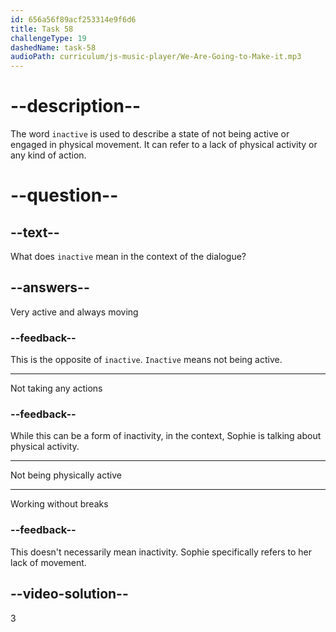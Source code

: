 ```yaml
---
id: 656a56f89acf253314e9f6d6
title: Task 58
challengeType: 19
dashedName: task-58
audioPath: curriculum/js-music-player/We-Are-Going-to-Make-it.mp3
---
```


# --description--

The word `inactive` is used to describe a state of not being active or engaged in physical movement. It can refer to a lack of physical activity or any kind of action.

# --question--

## --text--

What does `inactive` mean in the context of the dialogue?

## --answers--

Very active and always moving

### --feedback--

This is the opposite of `inactive`. `Inactive` means not being active.

---

Not taking any actions

### --feedback--

While this can be a form of inactivity, in the context, Sophie is talking about physical activity.

---

Not being physically active

---

Working without breaks

### --feedback--

This doesn't necessarily mean inactivity. Sophie specifically refers to her lack of movement.

## --video-solution--

3
